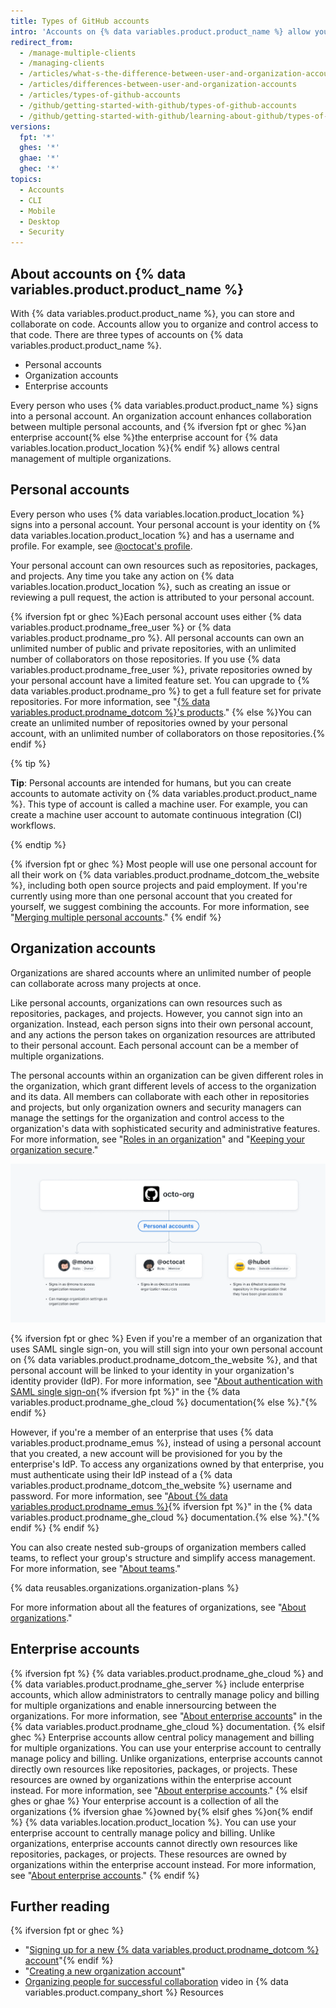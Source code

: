 ```yaml
---
title: Types of GitHub accounts
intro: 'Accounts on {% data variables.product.product_name %} allow you to organize and control access to code.'
redirect_from:
  - /manage-multiple-clients
  - /managing-clients
  - /articles/what-s-the-difference-between-user-and-organization-accounts
  - /articles/differences-between-user-and-organization-accounts
  - /articles/types-of-github-accounts
  - /github/getting-started-with-github/types-of-github-accounts
  - /github/getting-started-with-github/learning-about-github/types-of-github-accounts
versions:
  fpt: '*'
  ghes: '*'
  ghae: '*'
  ghec: '*'
topics:
  - Accounts
  - CLI
  - Mobile
  - Desktop
  - Security
---
```


## About accounts on {% data variables.product.product_name %}

With {% data variables.product.product_name %}, you can store and collaborate on code. Accounts allow you to organize and control access to that code. There are three types of accounts on {% data variables.product.product_name %}.
- Personal accounts
- Organization accounts
- Enterprise accounts

Every person who uses {% data variables.product.product_name %} signs into a personal account. An organization account enhances collaboration between multiple personal accounts, and {% ifversion fpt or ghec %}an enterprise account{% else %}the enterprise account for {% data variables.location.product_location %}{% endif %} allows central management of multiple organizations.

## Personal accounts

Every person who uses {% data variables.location.product_location %} signs into a personal account. Your personal account is your identity on {% data variables.location.product_location %} and has a username and profile. For example, see [@octocat's profile](https://github.com/octocat).

Your personal account can own resources such as repositories, packages, and projects. Any time you take any action on {% data variables.location.product_location %}, such as creating an issue or reviewing a pull request, the action is attributed to your personal account.

{% ifversion fpt or ghec %}Each personal account uses either {% data variables.product.prodname_free_user %} or {% data variables.product.prodname_pro %}. All personal accounts can own an unlimited number of public and private repositories, with an unlimited number of collaborators on those repositories. If you use {% data variables.product.prodname_free_user %}, private repositories owned by your personal account have a limited feature set. You can upgrade to {% data variables.product.prodname_pro %} to get a full feature set for private repositories. For more information, see "[{% data variables.product.prodname_dotcom %}'s products](/articles/githubs-products)." {% else %}You can create an unlimited number of repositories owned by your personal account, with an unlimited number of collaborators on those repositories.{% endif %}

{% tip %}

**Tip**: Personal accounts are intended for humans, but you can create accounts to automate activity on {% data variables.product.product_name %}. This type of account is called a machine user. For example, you can create a machine user account to automate continuous integration (CI) workflows.

{% endtip %}

{% ifversion fpt or ghec %}
Most people will use one personal account for all their work on {% data variables.product.prodname_dotcom_the_website %}, including both open source projects and paid employment. If you're currently using more than one personal account that you created for yourself, we suggest combining the accounts. For more information, see "[Merging multiple personal accounts](/articles/merging-multiple-user-accounts)."
{% endif %}

## Organization accounts

Organizations are shared accounts where an unlimited number of people can collaborate across many projects at once. 

Like personal accounts, organizations can own resources such as repositories, packages, and projects. However, you cannot sign into an organization. Instead, each person signs into their own personal account, and any actions the person takes on organization resources are attributed to their personal account. Each personal account can be a member of multiple organizations.

The personal accounts within an organization can be given different roles in the organization, which grant different levels of access to the organization and its data. All members can collaborate with each other in repositories and projects, but only organization owners and security managers can manage the settings for the organization and control access to the organization's data with sophisticated security and administrative features. For more information, see "[Roles in an organization](/organizations/managing-peoples-access-to-your-organization-with-roles/roles-in-an-organization)" and "[Keeping your organization secure](/organizations/keeping-your-organization-secure)."

![Diagram showing that users must sign in to their personal account to access an organization's resources](/assets/images/help/overview/sign-in-pattern.png)

{% ifversion fpt or ghec %} 
Even if you're a member of an organization that uses SAML single sign-on, you will still sign into your own personal account on {% data variables.product.prodname_dotcom_the_website %}, and that personal account will be linked to your identity in your organization's identity provider (IdP). For more information, see "[About authentication with SAML single sign-on](/enterprise-cloud@latest/authentication/authenticating-with-saml-single-sign-on/about-authentication-with-saml-single-sign-on){% ifversion fpt %}" in the {% data variables.product.prodname_ghe_cloud %} documentation{% else %}."{% endif %}

However, if you're a member of an enterprise that uses {% data variables.product.prodname_emus %}, instead of using a personal account that you created, a new account will be provisioned for you by the enterprise's IdP. To access any organizations owned by that enterprise, you must authenticate using their IdP instead of a {% data variables.product.prodname_dotcom_the_website %} username and password. For more information, see "[About {% data variables.product.prodname_emus %}](/enterprise-cloud@latest/admin/authentication/managing-your-enterprise-users-with-your-identity-provider/about-enterprise-managed-users){% ifversion fpt %}" in the {% data variables.product.prodname_ghe_cloud %} documentation.{% else %}."{% endif %}
{% endif %}

You can also create nested sub-groups of organization members called teams, to reflect your group's structure and simplify access management. For more information, see "[About teams](/organizations/organizing-members-into-teams/about-teams)."

{% data reusables.organizations.organization-plans %}

For more information about all the features of organizations, see "[About organizations](/organizations/collaborating-with-groups-in-organizations/about-organizations)."

## Enterprise accounts

{% ifversion fpt %}
{% data variables.product.prodname_ghe_cloud %} and {% data variables.product.prodname_ghe_server %} include enterprise accounts, which allow administrators to centrally manage policy and billing for multiple organizations and enable innersourcing between the organizations. For more information, see "[About enterprise accounts](/enterprise-cloud@latest/admin/overview/about-enterprise-accounts)" in the {% data variables.product.prodname_ghe_cloud %} documentation.
{% elsif ghec %}
Enterprise accounts allow central policy management and billing for multiple organizations. You can use your enterprise account to centrally manage policy and billing. Unlike organizations, enterprise accounts cannot directly own resources like repositories, packages, or projects. These resources are owned by organizations within the enterprise account instead. For more information, see "[About enterprise accounts](/admin/overview/about-enterprise-accounts)."
{% elsif ghes or ghae %}
Your enterprise account is a collection of all the organizations {% ifversion ghae %}owned by{% elsif ghes %}on{% endif %} {% data variables.location.product_location %}. You can use your enterprise account to centrally manage policy and billing. Unlike organizations, enterprise accounts cannot directly own resources like repositories, packages, or projects. These resources are owned by organizations within the enterprise account instead. For more information, see "[About enterprise accounts](/admin/overview/about-enterprise-accounts)."
{% endif %}

## Further reading

{% ifversion fpt or ghec %}
- "[Signing up for a new {% data variables.product.prodname_dotcom %} account](/articles/signing-up-for-a-new-github-account)"{% endif %}
- "[Creating a new organization account](/articles/creating-a-new-organization-account)"
- [Organizing people for successful collaboration](https://vimeo.com/333786093) video in {% data variables.product.company_short %} Resources
